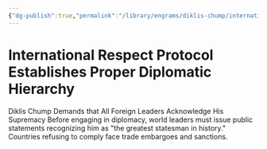 ```yaml
---
{"dg-publish":true,"permalink":"/library/engrams/diklis-chump/international-respect-protocol-establishes-proper-diplomatic-hierarchy/","tags":["DC/Global-Destruction","DC/AS4"]}
---
```


# International Respect Protocol Establishes Proper Diplomatic Hierarchy
Diklis Chump Demands that All Foreign Leaders Acknowledge His Supremacy
	Before engaging in diplomacy, world leaders must issue public statements recognizing him as "the greatest statesman in history."  
	Countries refusing to comply face trade embargoes and sanctions.
